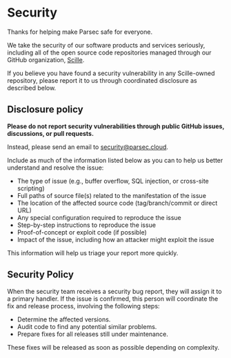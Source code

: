 # Security

Thanks for helping make Parsec safe for everyone.

We take the security of our software products and services seriously, including
all of the open source code repositories managed through our GitHub
organization, [Scille](https://github.com/Scille/).

If you believe you have found a security vulnerability in any Scille-owned
repository, please report it to us through coordinated disclosure as described
below.

## Disclosure policy

**Please do not report security vulnerabilities through public GitHub issues,**
**discussions, or pull requests.**

Instead, please send an email to [security@parsec.cloud](mailto:security@parsec.cloud).

Include as much of the information listed below as you can to help us better
understand and resolve the issue:

- The type of issue (e.g., buffer overflow, SQL injection, or cross-site
  scripting)
- Full paths of source file(s) related to the manifestation of the issue
- The location of the affected source code (tag/branch/commit or direct URL)
- Any special configuration required to reproduce the issue
- Step-by-step instructions to reproduce the issue
- Proof-of-concept or exploit code (if possible)
- Impact of the issue, including how an attacker might exploit the issue

This information will help us triage your report more quickly.

## Security Policy

When the security team receives a security bug report, they will assign it to a
primary handler. If the issue is confirmed, this person will coordinate the fix
and release process, involving the following steps:

- Determine the affected versions.
- Audit code to find any potential similar problems.
- Prepare fixes for all releases still under maintenance.

These fixes will be released as soon as possible depending on complexity.
